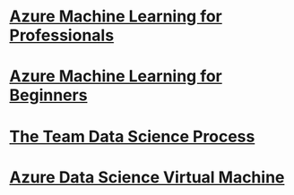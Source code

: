# [Azure Machine Learning for Professionals](professional/what-is-ml-workbench.md?toc=%2fazure%2fmachine-learning%2fprofessional%2ftoc.json)

# [Azure Machine Learning for Beginners](beginner/what-is-ml-studio.md?toc=%2fazure%2fmachine-learning%2fbeginner%2ftoc.json)

# [The Team Data Science Process](team-data-science-process/data-science-process-overview.md?toc=%2fazure%2fmachine-learning%2fteam-data-science-process%2ftoc.json)

# [Azure Data Science Virtual Machine](data-science-virtual-machine/data-science-virtual-machine-overview.md?toc=%2fazure%2fmachine-learning%2fdata-science-virtual-machine%2ftoc.json)

